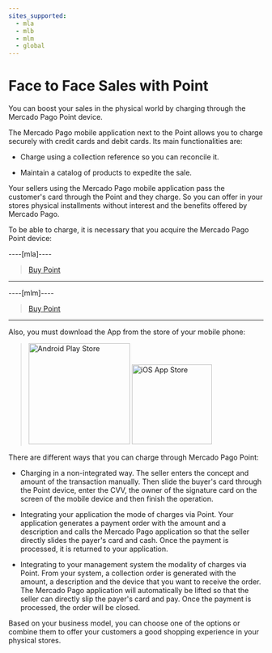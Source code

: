 ```yaml
---
sites_supported:
  - mla
  - mlb
  - mlm
  - global
---
```


# Face to Face Sales with Point
You can boost your sales in the physical world by charging through the Mercado Pago Point device.

The Mercado Pago mobile application next to the Point allows you to charge securely with credit cards and debit cards. Its main functionalities are:

- Charge using a collection reference so you can reconcile it.

- Maintain a catalog of products to expedite the sale.

Your sellers using the Mercado Pago mobile application pass the customer's card through the Point and they charge. So you can offer in your stores physical installments without interest and the benefits offered by Mercado Pago.

To be able to charge, it is necessary that you acquire the Mercado Pago Point device:


----[mla]----
> [Buy Point](https://www.mercadopago.com.ar/lector-tarjetas-credito-point?ref=devsite)
------------
----[mlm]----
> [Buy Point](https://www.mercadopago.com.mx/lector-tarjetas-credito-point?ref=devsite)
------------  


Also, you must download the App from the store of your mobile phone:

> [<img src="/developers/bundles/images/GooglePlayBadge.es.png" alt="Android Play Store" width="200"/>](https://play.google.com/store/apps/details?id=com.mercadopago.wallet&hl=es_419) [<img src="/developers/bundles/images/AppStoreBadge.en.svg" alt="iOS App Store" width="158"/>](https://itunes.apple.com/ar/app/mercado-pago/id925436649?mt=8)

There are different ways that you can charge through Mercado Pago Point:

* Charging in a non-integrated way. The seller enters the concept and amount of the transaction manually. Then slide the buyer's card through the Point device, enter the CVV, the owner of the signature card on the screen of the mobile device and then finish the operation.

* Integrating your application the mode of charges via Point. Your application generates a payment order with the amount and a description and calls the Mercado Pago application so that the seller directly slides the payer's card and cash. Once the payment is processed, it is returned to your application.

* Integrating to your management system the modality of charges via Point. From your system, a collection order is generated with the amount, a description and the device that you want to receive the order. The Mercado Pago application will automatically be lifted so that the seller can directly slip the payer's card and pay. Once the payment is processed, the order will be closed.


Based on your business model, you can choose one of the options or combine them to offer your customers a good shopping experience in your physical stores.
